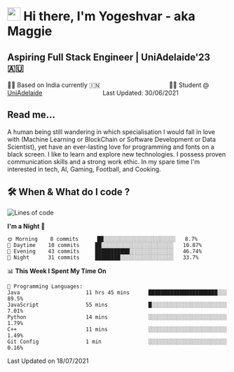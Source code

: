 <h1><img src="https://emojis.slackmojis.com/emojis/images/1531849430/4246/blob-sunglasses.gif?1531849430" width="30"/> Hi there, I'm Yogeshvar - aka Maggie</h1>

## Aspiring Full Stack Engineer | UniAdelaide'23 🇦🇺  
🏂🏻  Based on India currently 🇮🇳 &nbsp;&nbsp;&nbsp;&nbsp;&nbsp;&nbsp;&nbsp;&nbsp;&nbsp;&nbsp;&nbsp;&nbsp;&nbsp;&nbsp;&nbsp;&nbsp;&nbsp;&nbsp;&nbsp;&nbsp;&nbsp;&nbsp;&nbsp;&nbsp;&nbsp;&nbsp;&nbsp;&nbsp;&nbsp;&nbsp;&nbsp;&nbsp;&nbsp;&nbsp;&nbsp;&nbsp;&nbsp;&nbsp;&nbsp;👨‍💻 Student @ [UniAdelaide](https://www.adelaide.edu.au)   &nbsp;&nbsp;&nbsp;&nbsp;&nbsp;&nbsp;&nbsp;&nbsp;&nbsp;&nbsp;&nbsp;&nbsp;&nbsp;&nbsp;&nbsp;&nbsp;&nbsp;&nbsp;&nbsp;&nbsp;&nbsp;&nbsp;&nbsp;&nbsp;&nbsp;&nbsp;&nbsp;&nbsp;&nbsp;&nbsp;&nbsp;&nbsp; &nbsp;Last Updated: 30/06/2021

## Read me...

A human being still wandering in which specialisation I would fall in love with (Machine Learning or BlockChain or Software Development or Data Scientist), yet have an ever-lasting love for programming and fonts on a black screen. I like to learn and explore new technologies. I possess proven communication skills and a strong work ethic. In my spare time I'm interested in tech, AI, Gaming, Football, and Cooking.

## 🛠 When & What do I code ?  

<!--START_SECTION:waka-->
![Lines of code](https://img.shields.io/badge/From%20Hello%20World%20I%27ve%20Written-44516%20lines%20of%20code-blue)

**I'm a Night 🦉** 

```text
🌞 Morning    8 commits      ██░░░░░░░░░░░░░░░░░░░░░░░   8.7% 
🌆 Daytime    10 commits     ██░░░░░░░░░░░░░░░░░░░░░░░   10.87% 
🌃 Evening    43 commits     ███████████░░░░░░░░░░░░░░   46.74% 
🌙 Night      31 commits     ████████░░░░░░░░░░░░░░░░░   33.7%

```


📊 **This Week I Spent My Time On** 

```text
💬 Programming Languages: 
Java                     11 hrs 45 mins      ██████████████████████░░░   89.5% 
JavaScript               55 mins             █░░░░░░░░░░░░░░░░░░░░░░░░   7.01% 
Python                   14 mins             ░░░░░░░░░░░░░░░░░░░░░░░░░   1.79% 
C++                      11 mins             ░░░░░░░░░░░░░░░░░░░░░░░░░   1.49% 
Git Config               1 min               ░░░░░░░░░░░░░░░░░░░░░░░░░   0.16%

```


 Last Updated on 18/07/2021
<!--END_SECTION:waka-->
